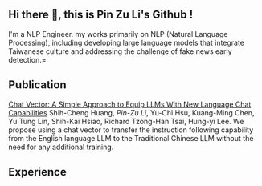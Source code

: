 ## Hi there 👋, this is Pin Zu Li's Github !

I'm a NLP Engineer. my works primarily on NLP (Natural Language Processing), including developing large language models that integrate Taiwanese culture and addressing the challenge of fake news early detection.=

## Publication

[Chat Vector: A Simple Approach to Equip LLMs With New Language Chat Capabilities](https://arxiv.org/abs/2310.04799) Shih-Cheng Huang, *Pin-Zu Li*, Yu-Chi Hsu, Kuang-Ming Chen, Yu Tung Lin, Shih-Kai Hsiao, Richard Tzong-Han Tsai, Hung-yi Lee.
We propose using a chat vector to transfer the instruction following capability from the English language LLM to the Traditional Chinese LLM without the need for any additional training.


## Experience
